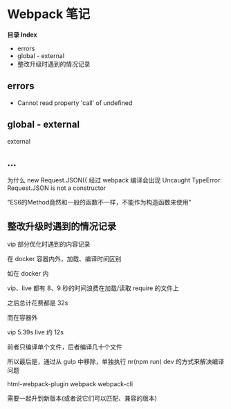 # Webpack 笔记


**目录 Index**

* errors
* global - external
* 整改升级时遇到的情况记录


## errors

* Cannot read property 'call' of undefined


## global - external

external


## ...

为什么  new Request.JSON({ 经过 webpack 编译会出现 Uncaught TypeError: Request.JSON is not a constructor

"ES6的Method竟然和一般的函数不一样，不能作为构造函数来使用"


## 整改升级时遇到的情况记录

vip 部分优化时遇到的内容记录

在 docker 容器内外，加载、编译时间区别

如在 docker 内

vip、live 都有 8、9 秒的时间浪费在加载/读取 require 的文件上

之后总计花费都是 32s

而在容器外

vip 5.39s live 约 12s

前者只编译单个文件，后者编译几十个文件


所以最后是，通过从 gulp 中移除，单独执行 nr(npm run) dev 的方式来解决编译问题

html-webpack-plugin
webpack
webpack-cli

需要一起升到新版本(或者说它们可以匹配、兼容的版本)